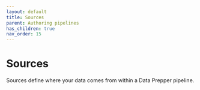 ```yaml
---
layout: default
title: Sources
parent: Authoring pipelines
has_children: true
nav_order: 15
---
```


# Sources

Sources define where your data comes from within a Data Prepper pipeline.
